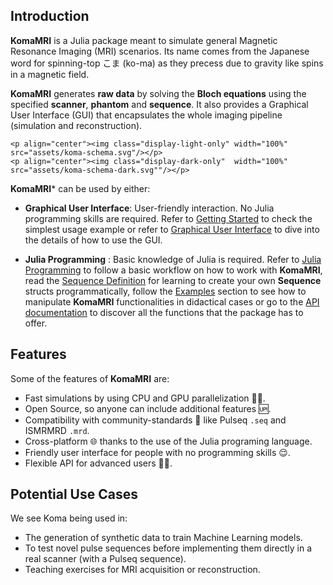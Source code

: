 ## Introduction

**KomaMRI** is a Julia package meant to simulate general Magnetic Resonance Imaging (MRI) scenarios. Its name comes from the Japanese word for spinning-top こま (ko-ma) as they precess due to gravity like spins in a magnetic field.

**KomaMRI** generates **raw data** by solving the **Bloch equations** using the specified **scanner**, **phantom** and **sequence**. It also provides a Graphical User Interface (GUI) that encapsulates the whole imaging pipeline (simulation and reconstruction).

```@raw html
<p align="center"><img class="display-light-only" width="100%" src="assets/koma-schema.svg"/></p>
<p align="center"><img class="display-dark-only"  width="100%" src="assets/koma-schema-dark.svg""/></p>
```

**KomaMRI*** can be used by either:
* **Graphical User Interface**: User-friendly interaction. No Julia programming skills are required. Refer to [Getting Started](getting-started.md) to check the simplest usage example or refer to [Graphical User Interface](ui-details.md) to dive into the details of how to use the GUI.

* **Julia Programming** : Basic knowledge of Julia is required. Refer to [Julia Programming](programming-workflow.md) to follow a basic workflow on how to work with **KomaMRI**, read the [Sequence Definition](sequence.md) for learning to create your own **Sequence** structs programmatically, follow the [Examples](generated/basic/01-FID.md) section to see how to manipulate **KomaMRI** functionalities in didactical cases or go to the [API documentation](api.md) to discover all the functions that the package has to offer.

## Features

Some of the features of **KomaMRI** are:
* Fast simulations by using CPU and GPU parallelization 🏃💨.
* Open Source, so anyone can include additional features 🆙.
* Compatibility with community-standards 🤝 like Pulseq `.seq` and ISMRMRD `.mrd`.
* Cross-platform 🌐 thanks to the use of the Julia programing language.
* Friendly user interface for people with no programming skills 😌.
* Flexible API for advanced users 👨‍💻.

## Potential Use Cases

We see Koma being used in:
* The generation of synthetic data to train Machine Learning models.
* To test novel pulse sequences before implementing them directly in a real scanner (with a Pulseq sequence).
* Teaching exercises for  MRI acquisition or reconstruction.

